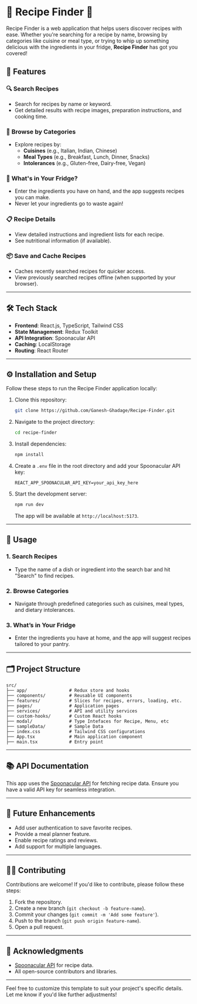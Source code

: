 # 🍳 Recipe Finder 🍴

Recipe Finder is a web application that helps users discover recipes with ease. Whether you're searching for a recipe by name, browsing by categories like cuisine or meal type, or trying to whip up something delicious with the ingredients in your fridge, **Recipe Finder** has got you covered!

## 🚀 Features

### 🔍 **Search Recipes**
- Search for recipes by name or keyword.
- Get detailed results with recipe images, preparation instructions, and cooking time.

### 🍴 **Browse by Categories**
- Explore recipes by:
  - **Cuisines** (e.g., Italian, Indian, Chinese)
  - **Meal Types** (e.g., Breakfast, Lunch, Dinner, Snacks)
  - **Intolerances** (e.g., Gluten-free, Dairy-free, Vegan)

### 🥕 **What's in Your Fridge?**
- Enter the ingredients you have on hand, and the app suggests recipes you can make.
- Never let your ingredients go to waste again!

### 📋 **Recipe Details**
- View detailed instructions and ingredient lists for each recipe.
- See nutritional information (if available).

### 📦 **Save and Cache Recipes**
- Caches recently searched recipes for quicker access.
- View previously searched recipes offline (when supported by your browser).

---

## 🛠️ Tech Stack

- **Frontend**: React.js, TypeScript, Tailwind CSS
- **State Management**: Redux Toolkit
- **API Integration**: Spoonacular API
- **Caching**: LocalStorage
- **Routing**: React Router

---

## ⚙️ Installation and Setup

Follow these steps to run the Recipe Finder application locally:

1. Clone this repository:
   ```bash
   git clone https://github.com/Ganesh-Ghadage/Recipe-Finder.git
   ```
2. Navigate to the project directory:
   ```bash
   cd recipe-finder
   ```
3. Install dependencies:
   ```bash
   npm install
   ```
4. Create a `.env` file in the root directory and add your Spoonacular API key:
   ```env
   REACT_APP_SPOONACULAR_API_KEY=your_api_key_here
   ```
5. Start the development server:
   ```bash
   npm run dev
   ```

   The app will be available at `http://localhost:5173`.

---

## 🌟 Usage

### 1. **Search Recipes**
   - Type the name of a dish or ingredient into the search bar and hit "Search" to find recipes.

### 2. **Browse Categories**
   - Navigate through predefined categories such as cuisines, meal types, and dietary intolerances.

### 3. **What’s in Your Fridge**
   - Enter the ingredients you have at home, and the app will suggest recipes tailored to your pantry.

---

## 🗂️ Project Structure

```
src/
├── app/                # Redux store and hooks
├── components/         # Reusable UI components
├── features/           # Slices for recipes, errors, loading, etc.
├── pages/              # Application pages
├── services/           # API and utility services
├── custom-hooks/       # Custom React hooks
├── modal/              # Type Intefaces for Recipe, Menu, etc 
├── sampleData/         # Sample Data
├── index.css           # Tailwind CSS configurations
├── App.tsx             # Main application component
├── main.tsx            # Entry point
```

---

## 📚 API Documentation

This app uses the [Spoonacular API](https://spoonacular.com/food-api) for fetching recipe data. Ensure you have a valid API key for seamless integration.

---

## 🚀 Future Enhancements

- Add user authentication to save favorite recipes.
- Provide a meal planner feature.
- Enable recipe ratings and reviews.
- Add support for multiple languages.

---

## 👩‍💻 Contributing

Contributions are welcome! If you'd like to contribute, please follow these steps:
1. Fork the repository.
2. Create a new branch (`git checkout -b feature-name`).
3. Commit your changes (`git commit -m 'Add some feature'`).
4. Push to the branch (`git push origin feature-name`).
5. Open a pull request.

---

## 🙌 Acknowledgments

- [Spoonacular API](https://spoonacular.com/food-api) for recipe data.
- All open-source contributors and libraries.

---

Feel free to customize this template to suit your project's specific details. Let me know if you'd like further adjustments!